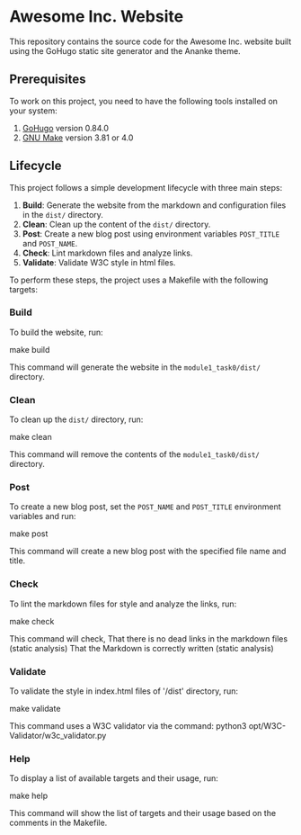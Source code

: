 # Awesome Inc. Website

This repository contains the source code for the Awesome Inc. website built using the GoHugo static site generator and the Ananke theme.

## Prerequisites

To work on this project, you need to have the following tools installed on your system:

1. [GoHugo](https://gohugo.io/getting-started/installing/) version 0.84.0
2. [GNU Make](https://www.gnu.org/software/make/) version 3.81 or 4.0

## Lifecycle

This project follows a simple development lifecycle with three main steps:

1. **Build**: Generate the website from the markdown and configuration files in the `dist/` directory.
2. **Clean**: Clean up the content of the `dist/` directory.
3. **Post**: Create a new blog post using environment variables `POST_TITLE` and `POST_NAME`.
4. **Check**: Lint markdown files and analyze links.
5. **Validate**: Validate W3C style in html files.

To perform these steps, the project uses a Makefile with the following targets:

### Build

To build the website, run:

make build


This command will generate the website in the `module1_task0/dist/` directory.

### Clean

To clean up the `dist/` directory, run:

make clean

This command will remove the contents of the `module1_task0/dist/` directory.

### Post

To create a new blog post, set the `POST_NAME` and `POST_TITLE` environment variables and run:

make post

This command will create a new blog post with the specified file name and title.

### Check

To lint the markdown files for style and analyze the links, run:

make check

This command will check, That there is no dead links in the markdown files (static analysis)
That the Markdown is correctly written (static analysis)

### Validate

To validate the style in index.html files of '/dist' directory, run:

make validate

This command uses a W3C validator via the command: python3 opt/W3C-Validator/w3c_validator.py 

### Help

To display a list of available targets and their usage, run:

make help

This command will show the list of targets and their usage based on the comments in the Makefile.